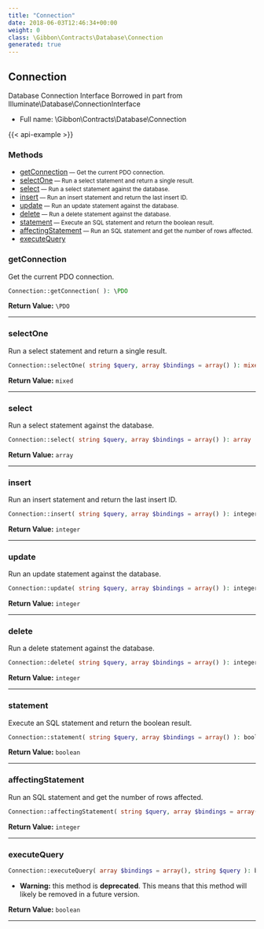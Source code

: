 ```yaml
---
title: "Connection"
date: 2018-06-03T12:46:34+00:00
weight: 0
class: \Gibbon\Contracts\Database\Connection
generated: true
---
```


## Connection

Database Connection Interface
Borrowed in part from Illuminate\Database\ConnectionInterface



* Full name: \Gibbon\Contracts\Database\Connection

{{< api-example >}} 



### Methods

- [getConnection](#getconnection)<small> — Get the current PDO connection.</small>
- [selectOne](#selectone)<small> — Run a select statement and return a single result.</small>
- [select](#select)<small> — Run a select statement against the database.</small>
- [insert](#insert)<small> — Run an insert statement and return the last insert ID.</small>
- [update](#update)<small> — Run an update statement against the database.</small>
- [delete](#delete)<small> — Run a delete statement against the database.</small>
- [statement](#statement)<small> — Execute an SQL statement and return the boolean result.</small>
- [affectingStatement](#affectingstatement)<small> — Run an SQL statement and get the number of rows affected.</small>
- [executeQuery](#executequery)




### getConnection

Get the current PDO connection.

```php
Connection::getConnection( ): \PDO
```






**Return Value:**
`\PDO`  



---

### selectOne

Run a select statement and return a single result.

```php
Connection::selectOne( string $query, array $bindings = array() ): mixed
```






**Return Value:**
`mixed`  



---

### select

Run a select statement against the database.

```php
Connection::select( string $query, array $bindings = array() ): array
```






**Return Value:**
`array`  



---

### insert

Run an insert statement and return the last insert ID.

```php
Connection::insert( string $query, array $bindings = array() ): integer
```






**Return Value:**
`integer`  



---

### update

Run an update statement against the database.

```php
Connection::update( string $query, array $bindings = array() ): integer
```






**Return Value:**
`integer`  



---

### delete

Run a delete statement against the database.

```php
Connection::delete( string $query, array $bindings = array() ): integer
```






**Return Value:**
`integer`  



---

### statement

Execute an SQL statement and return the boolean result.

```php
Connection::statement( string $query, array $bindings = array() ): boolean
```






**Return Value:**
`boolean`  



---

### affectingStatement

Run an SQL statement and get the number of rows affected.

```php
Connection::affectingStatement( string $query, array $bindings = array() ): integer
```






**Return Value:**
`integer`  



---

### executeQuery



```php
Connection::executeQuery( array $bindings = array(), string $query ): boolean
```



* **Warning:** this method is **deprecated**. This means that this method will likely be removed in a future version.



**Return Value:**
`boolean`  



---


